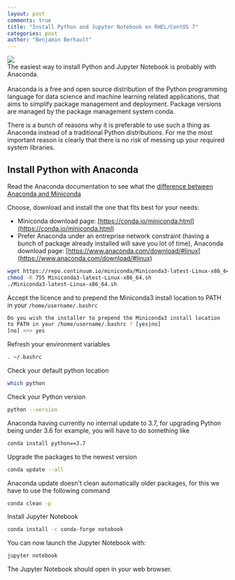 ```yaml
---
layout: post
comments: true
title: "Install Python and Jupyter Notebook on RHEL/CentOS 7"
categories: post
author: "Benjamin Berhault"
---
```


<div class="row">
  <div class="col grid s12 m6 l3">
    <img src="{{ '/images/anaconda.png' | relative_url }}" class="responsive-img">
  </div>
  <div class="col grid s12 m6 l9 ">
    The easiest way to install Python and Jupyter Notebook is probably with Anaconda.<br>
    <br>
    Anaconda is a free and open source distribution of the Python programming language for data science and machine learning related applications, that aims to simplify package management and deployment. Package versions are managed by the package management system conda.
  </div>
</div>

There is a bunch of reasons why it is preferable to use such a thing as Anaconda instead of a traditional Python distributions. For me the most important reason is clearly that there is no risk of messing up your required system libraries.

## Install Python with Anaconda

Read the Anaconda documentation to see what the [difference between Anaconda and Miniconda](https://conda.io/docs/user-guide/install/download.html#anaconda-or-miniconda)

Choose, download and install the one that fits best for your needs:
* Miniconda download page: [https://conda.io/miniconda.html](https://conda.io/miniconda.html)
* Prefer Anaconda under an entreprise network constraint (having a bunch of package already installed will save you lot of time), Anaconda download page: [https://www.anaconda.com/download/#linux](https://www.anaconda.com/download/#linux)

```bash
wget https://repo.continuum.io/miniconda/Miniconda3-latest-Linux-x86_64.sh
chmod -R 755 Miniconda3-latest-Linux-x86_64.sh
./Miniconda3-latest-Linux-x86_64.sh
```

Accept the licence and to prepend the Miniconda3 install location to PATH in your `/home/username/.bashrc`
```bash
Do you wish the installer to prepend the Miniconda3 install location
to PATH in your /home/username/.bashrc ? [yes|no]
[no] >>> yes
```

Refresh your environment variables
```bash
. ~/.bashrc
```

Check your default python location
```bash
which python
```
Check your Python version
```bash
python --version
```

Anaconda having currently no internal update to 3.7, for upgrading Python being under 3.6 for example, you will have to do something like 
```bash
conda install python==3.7
```

Upgrade the packages to the newest version
```bash
conda update --all
```
Anaconda update doesn't clean automatically older packages, for this we have to use the following command
```bash
conda clean -p
```

Install Jupyter Notebook
```bash
conda install -c conda-forge notebook
```

You can now launch the Jupyter Notebook with:
```bash
jupyter notebook
```

The Jupyter Notebook should open in your web browser.
